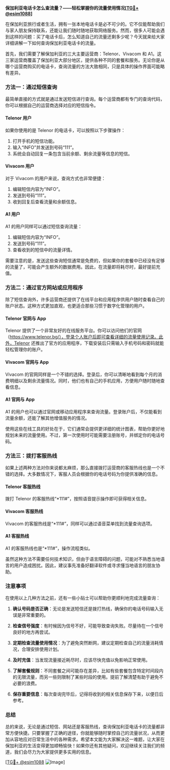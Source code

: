 **保加利亚电话卡怎么查流量？——轻松掌握你的流量使用情况[[TG💪+ @esim1088](https://t.me/s/esim1088)]**

在保加利亚旅行或者生活，拥有一张本地电话卡是必不可少的。它不仅能帮助我们与家人朋友保持联系，还能让我们随时随地获取网络服务。然而，很多人可能会遇到这样的问题：买了电话卡后，怎么知道自己的流量还剩多少呢？今天就来给大家详细讲解一下如何查询保加利亚电话卡的流量。

首先，我们需要了解保加利亚的三大主要运营商：Telenor、Vivacom 和 A1。这三家运营商覆盖了保加利亚大部分地区，提供各种不同的套餐和服务。无论你是从哪个运营商购买的电话卡，查询流量的方法大致相同，只是具体的操作界面可能略有差异。

### 方法一：通过短信查询

最简单直接的方式就是通过发送短信进行查询。每个运营商都有专门的查询代码，你可以根据自己的运营商选择对应的短信指令。

#### Telenor 用户
如果你使用的是 Telenor 的电话卡，可以按照以下步骤操作：
1. 打开手机的短信功能。
2. 输入“INFO”并发送到号码“111”。
3. 系统会自动回复一条包含当前余额、剩余流量等信息的短信。

#### Vivacom 用户
对于 Vivacom 的用户来说，查询方式也非常便捷：
1. 编辑短信内容为“INFO”。
2. 发送到号码“111”。
3. 收到回复后查看流量和余额信息。

#### A1 用户
A1 的用户同样可以通过短信查询流量：
1. 编辑短信内容为“INFO”。
2. 发送到号码“111”。
3. 查看收到的短信中的流量详情。

需要注意的是，发送这些查询短信通常是免费的，但如果你的套餐中已经没有足够的流量了，可能会产生额外的数据费用。因此，在流量即将耗尽时，最好提前充值。

### 方法二：通过官方网站或应用程序

除了短信查询外，许多运营商还提供了在线平台和应用程序供用户随时查看自己的账户状态。这种方式更加直观，也更适合那些习惯于数字化管理的用户。

#### Telenor 官网与 App
Telenor 提供了一个非常友好的在线服务平台。你可以访问他们的官网（https://www.telenor.bg/），登录个人账户后即可查看详细的流量使用记录。此外，Telenor 还推出了官方的应用程序，下载安装后只需输入手机号码和密码就能轻松管理你的账户。

#### Vivacom 官网与 App
Vivacom 的官网同样是一个不错的选择。登录后，你可以清晰地看到每个月的消费明细以及剩余流量情况。同时，他们也有自己的手机应用，方便用户随时随地查看信息。

#### A1 官网与 App
A1 的用户也可以通过官网或移动应用程序来查询流量。登录账户后，不仅能看到流量余额，还能了解其他增值服务的情况。

使用这些在线工具的好处在于，它们通常会提供更详细的统计图表，帮助你更好地规划未来的流量使用。不过，第一次使用时可能需要注册账号，并绑定你的电话号码。

### 方法三：拨打客服热线

如果上述两种方法对你来说都太麻烦，那么直接拨打运营商的客服热线也是一个不错的选择。大多数情况下，客服人员会根据你的电话号码为你提供准确的信息。

#### Telenor 客服热线
拨打 Telenor 的客服热线“*111#”，按照语音提示操作即可获得相关信息。

#### Vivacom 客服热线
Vivacom 的客服热线是“*111#”，同样可以通过语音菜单找到流量查询选项。

#### A1 客服热线
A1 的客服热线也是“*111#”，操作流程类似。

虽然这种方法不需要任何技术知识，但由于语言障碍的问题，可能对不熟悉当地语言的用户造成困扰。因此，建议事先准备好翻译软件或寻求懂当地语言的朋友协助。

### 注意事项

在使用以上几种方法之前，还有一些小贴士可以帮助你更顺利地完成流量查询：

1. **确认号码是否正确**：无论是发送短信还是拨打热线，确保你的电话号码输入无误是非常重要的。
   
2. **检查信号强度**：有时候因为信号不好，可能导致查询失败。尽量待在一个信号良好的地方再尝试。

3. **定期检查流量使用情况**：为了避免突然断网，建议定期检查自己的流量消耗情况，合理安排使用计划。

4. **及时充值**：当发现流量接近耗尽时，应该尽快充值以免影响正常使用。

5. **了解套餐规则**：不同套餐之间可能存在差异，比如有些套餐包含特定时间段内的无限流量，而另一些则限制了某些时段的使用。提前了解清楚有助于避免不必要的浪费。

6. **保存重要信息**：每次查询完毕后，记得将收到的相关信息保存下来，以便日后参考。

### 总结

总的来说，无论是通过短信、网站还是客服热线，查询保加利亚电话卡的流量都非常方便快捷。只要掌握了正确的途径，你就能够随时掌控自己的流量状况，从而更加从容地应对日常生活中的各种需求。希望本文能为大家解决这一难题，让大家在保加利亚的生活变得更加顺畅愉快！如果你还有其他疑问，欢迎继续关注我们的频道，我们会尽力为大家提供更多实用的信息。

[[TG💪+ @esim1088](https://t.me/s/esim1088) ![Image](https://i.postimg.cc/4NQfJmqS/Snipaste-2025-05-13-00-14-12.png)]